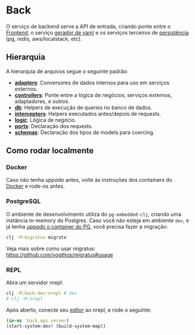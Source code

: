 # Back

O serviço de backend serve a API de entrada, criando ponte entre o [Frontend](../front/README.md), o serviço [gerador de yaml](../yaml_generator/README.md) e os serviços terceiros de [persistẽncia](../../docker/README.md) (pg, redis, aws/localstack, etc).

## Hierarquia

A hierarquia de arquivos segue o seguinte padrão:

- **[adapters](./api/adapters)**: Conversores de dados internos para uso em serviços externos.
- **[controllers](./api/controllers)**: Ponte entre a lógica de negócios, serviços externos, adaptadores, e outros.
- **[db](./api/db)**: Helpers de execução de queries no banco de dados.
- **[interceptors](./api/interceptors)**: Helpers executados antes/depois de requests.
- **[logic](./api/logic)**: Lógica de negócio.
- **[ports](./api/ports)**: Declaração dos requests.
- **[schemas](./api/schemas)**: Declaração dos tipos de models para coercing.

## Como rodar localmente

### Docker

Caso não tenha *uppado* antes, volte às instruções dos containers do [Docker](../../docker/README.md) e rode-os antes.

### PostgreSQL

O ambiente de desenvolvimento utiliza do `pg-embedded-clj`, criando uma instância in-memory do Postgres. Caso você não esteja em ambiente `dev`, e já tenha [*uppado* o container do PG](../../docker/README.md#como-rodar-localmente), você precisa fazer a migração:

```bash
clj -M:migratus migrate
```

Veja mais sobre como usar migratus: https://github.com/yogthos/migratus#usage

### REPL

Abra um servidor nrepl:

```bash
clj -M:back-dev:nrepl # dev
# clj -M:nrepl
```

Após aberto, conecte seu [editor](TODO) ao nrepl, e rode o seguinte:

```clj
(in-ns 'back.api.server)
(start-system-dev! (build-system-map))
```
